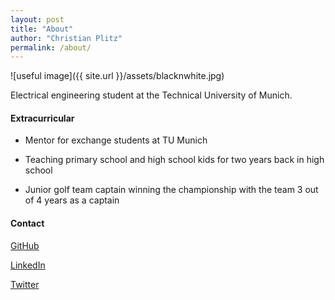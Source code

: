 ```yaml
---
layout: post
title: "About"
author: "Christian Plitz"
permalink: /about/
---
```


![useful image]({{ site.url }}/assets/blacknwhite.jpg)

Electrical engineering student at the Technical University of Munich. 


#### Extracurricular

* Mentor for exchange students at TU Munich

* Teaching primary school and high school kids for two years back in high school

* Junior golf team captain winning the championship with the team 3 out of 4 years as a captain

#### Contact

[GitHub](https://github.com/chrischris96/)

[LinkedIn](https://www.linkedin.com/in/christian-plitz-303180101/)

[Twitter](https://twitter.com/ChristianPlitz)


